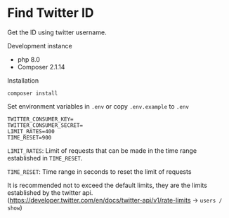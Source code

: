 # Find Twitter ID
Get the ID using twitter username.

Development instance
- php 8.0
- Composer 2.1.14

Installation
```
composer install
```

Set environment variables in `.env` or copy `.env.example` to `.env`
```
TWITTER_CONSUMER_KEY=
TWITTER_CONSUMER_SECRET=
LIMIT_RATES=400
TIME_RESET=900
```
`LIMIT_RATES`: Limit of requests that can be made in the time range established in `TIME_RESET`.

`TIME_RESET`: Time range in seconds to reset the limit of requests

It is recommended not to exceed the default limits, they are the limits established by the twitter api. (https://developer.twitter.com/en/docs/twitter-api/v1/rate-limits -> `users / show`)

